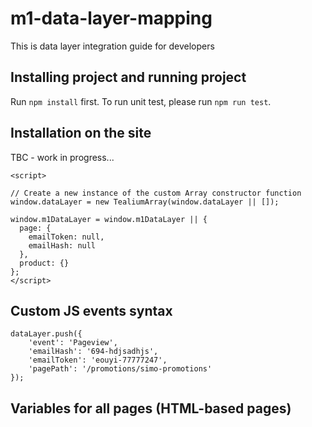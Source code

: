 # m1-data-layer-mapping
This is data layer integration guide for developers

Installing project and running project
---
Run `npm install` first. To run unit test, please run `npm run test`.


Installation on the site
---
TBC - work in progress...


```
<script>

// Create a new instance of the custom Array constructor function
window.dataLayer = new TealiumArray(window.dataLayer || []);

window.m1DataLayer = window.m1DataLayer || {
  page: {
    emailToken: null,
    emailHash: null
  },
  product: {}
};
</script>
```

Custom JS events syntax
---
```
dataLayer.push({
    'event': 'Pageview',
    'emailHash': '694-hdjsadhjs',
    'emailToken': 'eouyi-77777247',
    'pagePath': '/promotions/simo-promotions'
});
```
Variables for all pages (HTML-based pages)
---



 